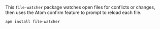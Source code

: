 This `file-watcher` package watches open files for conflicts or changes, then uses the Atom confirm feature to prompt to reload each file.
```
apm install file-watcher
```
